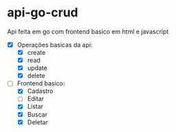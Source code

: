 # api-go-crud
Api feita em go com frontend basico em html e javascript

- [X] Operações basicas da api:
  - [X] create
  - [X] read
  - [X] update
  - [X] delete

- [ ] Frontend basico:
  - [X] Cadastro
  - [ ] Editar
  - [X] Listar
  - [X] Buscar
  - [X] Deletar
